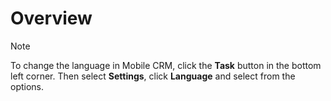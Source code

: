 # Overview

> [!NOTE]
> To change the language in Mobile CRM, click the **Task** button in the bottom left corner. Then select **Settings**, click **Language** and select from the options.

